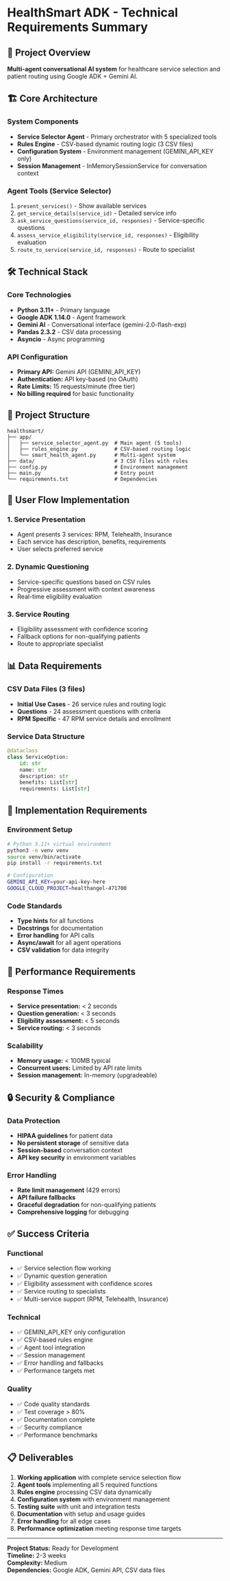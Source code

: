 # HealthSmart ADK - Technical Requirements Summary

## 🎯 Project Overview
**Multi-agent conversational AI system** for healthcare service selection and patient routing using Google ADK + Gemini AI.

## 🏗️ Core Architecture

### System Components
- **Service Selector Agent** - Primary orchestrator with 5 specialized tools
- **Rules Engine** - CSV-based dynamic routing logic (3 CSV files)
- **Configuration System** - Environment management (GEMINI_API_KEY only)
- **Session Management** - InMemorySessionService for conversation context

### Agent Tools (Service Selector)
1. `present_services()` - Show available services
2. `get_service_details(service_id)` - Detailed service info
3. `ask_service_questions(service_id, responses)` - Service-specific questions
4. `assess_service_eligibility(service_id, responses)` - Eligibility evaluation
5. `route_to_service(service_id, responses)` - Route to specialist

## 🛠️ Technical Stack

### Core Technologies
- **Python 3.11+** - Primary language
- **Google ADK 1.14.0** - Agent framework
- **Gemini AI** - Conversational interface (gemini-2.0-flash-exp)
- **Pandas 2.3.2** - CSV data processing
- **Asyncio** - Async programming

### API Configuration
- **Primary API:** Gemini API (GEMINI_API_KEY)
- **Authentication:** API key-based (no OAuth)
- **Rate Limits:** 15 requests/minute (free tier)
- **No billing required** for basic functionality

## 📁 Project Structure
```
healthsmart/
├── app/
│   ├── service_selector_agent.py  # Main agent (5 tools)
│   ├── rules_engine.py            # CSV-based routing logic
│   └── smart_health_agent.py      # Multi-agent system
├── data/                          # 3 CSV files with rules
├── config.py                      # Environment management
├── main.py                        # Entry point
└── requirements.txt               # Dependencies
```

## 🔄 User Flow Implementation

### 1. Service Presentation
- Agent presents 3 services: RPM, Telehealth, Insurance
- Each service has description, benefits, requirements
- User selects preferred service

### 2. Dynamic Questioning
- Service-specific questions based on CSV rules
- Progressive assessment with context awareness
- Real-time eligibility evaluation

### 3. Service Routing
- Eligibility assessment with confidence scoring
- Fallback options for non-qualifying patients
- Route to appropriate specialist

## 📊 Data Requirements

### CSV Data Files (3 files)
- **Initial Use Cases** - 26 service rules and routing logic
- **Questions** - 24 assessment questions with criteria
- **RPM Specific** - 47 RPM service details and enrollment

### Service Data Structure
```python
@dataclass
class ServiceOption:
    id: str
    name: str
    description: str
    benefits: List[str]
    requirements: List[str]
```

## 🔧 Implementation Requirements

### Environment Setup
```bash
# Python 3.11+ virtual environment
python3 -m venv venv
source venv/bin/activate
pip install -r requirements.txt

# Configuration
GEMINI_API_KEY=your-api-key-here
GOOGLE_CLOUD_PROJECT=healthangel-471700
```

### Code Standards
- **Type hints** for all functions
- **Docstrings** for documentation
- **Error handling** for API calls
- **Async/await** for all agent operations
- **CSV validation** for data integrity

## 🚀 Performance Requirements

### Response Times
- **Service presentation:** < 2 seconds
- **Question generation:** < 3 seconds
- **Eligibility assessment:** < 5 seconds
- **Service routing:** < 3 seconds

### Scalability
- **Memory usage:** < 100MB typical
- **Concurrent users:** Limited by API rate limits
- **Session management:** In-memory (upgradeable)

## 🔒 Security & Compliance

### Data Protection
- **HIPAA guidelines** for patient data
- **No persistent storage** of sensitive data
- **Session-based** conversation context
- **API key security** in environment variables

### Error Handling
- **Rate limit management** (429 errors)
- **API failure fallbacks**
- **Graceful degradation** for non-qualifying patients
- **Comprehensive logging** for debugging

## ✅ Success Criteria

### Functional
- ✅ Service selection flow working
- ✅ Dynamic question generation
- ✅ Eligibility assessment with confidence scores
- ✅ Service routing to specialists
- ✅ Multi-service support (RPM, Telehealth, Insurance)

### Technical
- ✅ GEMINI_API_KEY only configuration
- ✅ CSV-based rules engine
- ✅ Agent tool integration
- ✅ Session management
- ✅ Error handling and fallbacks
- ✅ Performance targets met

### Quality
- ✅ Code quality standards
- ✅ Test coverage > 80%
- ✅ Documentation complete
- ✅ Security compliance
- ✅ Performance benchmarks

## 📋 Deliverables

1. **Working application** with complete service selection flow
2. **Agent tools** implementing all 5 required functions
3. **Rules engine** processing CSV data dynamically
4. **Configuration system** with environment management
5. **Testing suite** with unit and integration tests
6. **Documentation** with setup and usage guides
7. **Error handling** for all edge cases
8. **Performance optimization** meeting response time targets

---

**Project Status:** Ready for Development  
**Timeline:** 2-3 weeks  
**Complexity:** Medium  
**Dependencies:** Google ADK, Gemini API, CSV data files


